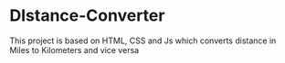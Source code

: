 # DIstance-Converter

This project is based on HTML, CSS and Js which converts distance in Miles to Kilometers and vice versa
